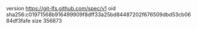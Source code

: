 version https://git-lfs.github.com/spec/v1
oid sha256:c01971568b916499909f8dff33a25bd84487202f676509dbd53cb0684df3fafe
size 356873
